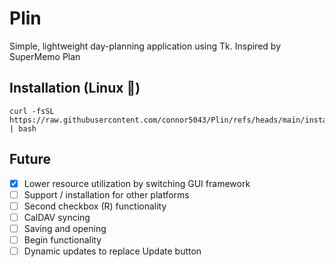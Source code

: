 # Plin
Simple, lightweight day-planning application using Tk. Inspired by SuperMemo Plan

## Installation (Linux 🐧)
```
curl -fsSL https://raw.githubusercontent.com/connor5043/Plin/refs/heads/main/install.sh | bash
```

## Future
- [x] Lower resource utilization by switching GUI framework
- [ ] Support / installation for other platforms
- [ ] Second checkbox (R) functionality
- [ ] CalDAV syncing
- [ ] Saving and opening
- [ ] Begin functionality
- [ ] Dynamic updates to replace Update button
